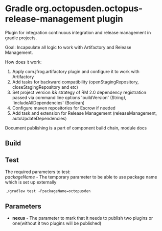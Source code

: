 # Gradle org.octopusden.octopus-release-management plugin

Plugin for integration continuous integration and release management in gradle projects.

Goal: Incapsulate all logic to work with Artifactory and Release Management.

How does it work:
1. Apply com.jfrog.artifactory plugin and configure it to work with Artifactory
2. Add tasks for backward compatibility (openStagingRepository, closeStagingRepository and etc)
3. Set project version && strategy of RM 2.0 dependency registration passed via command line options 'buildVersion' (String), 'includeAllDependencies' (Boolean)
4. Configure maven repositories for Escrow if needed
5. Add task and extension for Release Management (releaseManagement, autoUpdateDependencies)

Document publishing is a part of component build chain, module docs

## Build

## Test
The required parameters to test:\
*packageName* - The temporary parameter to be able to use package name which is set up externally
```shell
./gradlew test -PpackageName=octopusden
```

## Parameters

- <b>nexus</b> - The parameter to mark that it needs to publish two plugins or one(without it two plugins will be published) 
